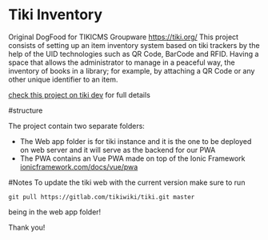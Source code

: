 # Tiki Inventory
Original DogFood for TIKICMS Groupware https://tiki.org/
This project consists of setting up an item inventory system based on tiki trackers by the help of the UID technologies such as QR Code, BarCode and RFID. Having a space that allows the administrator to manage in a peaceful way, the inventory of books in a library; for example, by attaching a QR Code or any other unique identifier to an item.

[check this project on tiki dev](https://tiki.org/tiki_inventory_project) for full details

#structure

The project contain two separate folders:
- The Web app folder is for tiki instance and it is the one to be deployed on web server and it will serve as the backend for our PWA
- The PWA contains an Vue PWA made on top of the Ionic Framework [ionicframework.com/docs/vue/pwa](https://ionicframework.com/docs/vue/pwa)

#Notes 
To update the tiki web with the current version make sure to run 

```
git pull https://gitlab.com/tikiwiki/tiki.git master
```

being in the web app folder!

Thank you!
